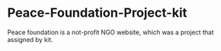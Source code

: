 # Peace-Foundation-Project-kit
Peace foundation is a not-profit NGO website,  which was a project that assigned by kit.
